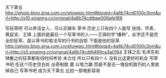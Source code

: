 天下第五
http://photo.blog.sina.com.cn/showpic.html#blogid=4a6b74cd0100c3nm&url=http://s10.sinaimg.cn/orignal/4a6b74cdtbee006afe169
 
写狂草吧
可以养活女人，可以买辆车
草书
历史上只有四个人能写
张旭、怀素、黄庭坚、王铎
 上面的是最后一个写草书的人——王铎的字“播种”，此字还不是完全的狂草，是以草书的笔法写的行书的自型  下面是他的狂草
http://photo.blog.sina.com.cn/showpic.html#blogid=4a6b74cd0100c3nm&url=http://s5.sinaimg.cn/orignal/4a6b74cdt6499ca3a0164
王铎之后
毛泽东和林散之的狂草都有待时间考验
未立住
所以只有四个人
没有比这更好的机会
写草书吧
在这个历史空白处
出奇制胜  赢
以笔力赢
而是不是去一堆投机取巧的人里疯掉自己
写草书吧
成为天下第五
比拍一部电影容易
 
 
 
 
